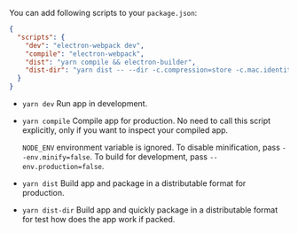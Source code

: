 You can add following scripts to your `package.json`:

```json
{
  "scripts": {
    "dev": "electron-webpack dev",
    "compile": "electron-webpack",
    "dist": "yarn compile && electron-builder",
    "dist-dir": "yarn dist -- --dir -c.compression=store -c.mac.identity=null"
  }
}
```

* `yarn dev` Run app in development.
* `yarn compile` Compile app for production. No need to call this script explicitly, only if you want to inspect your compiled app. 

  `NODE_ENV` environment variable is ignored. To disable minification, pass `--env.minify=false`. To build for development, pass `--env.production=false`.
* `yarn dist` Build app and package in a distributable format for production.
* `yarn dist-dir` Build app and quickly package in a distributable format for test how does the app work if packed.